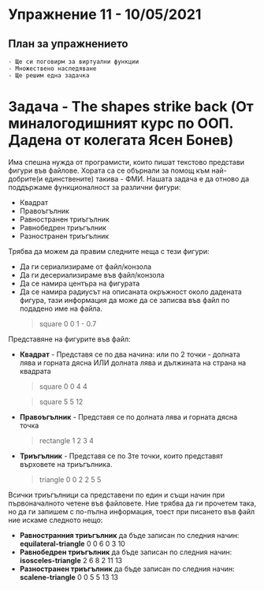 # Упражнение 11 - 10/05/2021
## План за упражнението
	- Ще си поговирм за виртуални функции
	- Множествено наследяване
	- Ще решим една задачка

# Задача - The shapes strike back (От миналогодишният курс по ООП. Дадена от колегата Ясен Бонев)

Има спешна нужда от програмисти, които пишат текстово представи фигури във файлове. Хората са се обърнали за помощ към най-добрите(и единствените) такива - ФМИ.
Нашата задача е да отново да поддържаме функционалност за различни фигури:
 * Квадрат
 * Правоъгълник
 * Равностранен триъгълник
 * Равнобедрен триъгълник
 * Разностранен триъгълник

Трябва да можем да правим следните неща с тези фигури:
 * Да ги сериализираме от файл/конзола
 * Да ги десериализираме във файл/конзола
 * Да се намира центъра на фигурата
 * Да се намира радиусът на описаната окръжност около дадената фигура, тази информация да може да се записва във файл по подадено име на файла.
    > square 0 0 1 - 0.7

Представяне на фигурите във файл:
 * **Квадрат** - Представя се по два начина: или по 2 точки - долната лява и горната дясна ИЛИ долната лява и дължината на страна на квадрата
    > square 0 0 4 4 
    
    > square 5 5 12
    
 * **Правоъгълник** - Представя се по долната лява и горната дясна точка
    > rectangle 1 2 3 4
    
 * **Триъгълник** - Представя се по 3те точки, които представят върховете на триъгълника. 
    > triangle 0 0 2 2 5 5

Всички триъгълници са представени по един и същи начин при първоначалното четене във файловете. Ние трябва да ги прочетем
така, но да ги запишем с по-пълна информация, тоест при
писането във файл ние искаме следното нещо:
 * **Равностранния триъгълник** да бъде записан по следния начин: **equilateral-triangle** 0 0 6 0 3 10
 * **Равнобедрен триъгълник** да бъде записан по следния начин: **isosceles-triangle** 2 6 8 2 11 13
 * **Разностранен триъгълник** да бъде записан по следния начин: **scalene-triangle** 0 0 5 5 13 13
